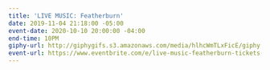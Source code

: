 ```yaml
---
title: 'LIVE MUSIC: Featherburn'
date: 2019-11-04 21:18:00 -05:00
event-date: 2020-10-10 20:00:00 -04:00
end-time: 10PM
giphy-url: http://giphygifs.s3.amazonaws.com/media/hlhcWmTLxFicE/giphy.gif
event-url: https://www.eventbrite.com/e/live-music-featherburn-tickets-92543334605
---
```


